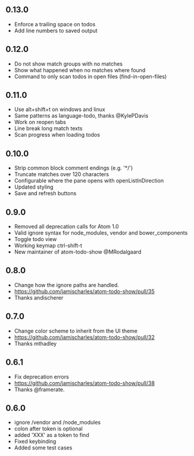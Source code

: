 ## 0.13.0
- Enforce a trailing space on todos
- Add line numbers to saved output

## 0.12.0
- Do not show match groups with no matches
- Show what happened when no matches where found
- Command to only scan todos in open files (find-in-open-files)

## 0.11.0
- Use alt+shift+t on windows and linux
- Same patterns as language-todo, thanks @KylePDavis
- Work on reopen tabs
- Line break long match texts
- Scan progress when loading todos

## 0.10.0
- Strip common block comment endings (e.g. '*/')
- Truncate matches over 120 characters
- Configurable where the pane opens with openListInDirection
- Updated styling
- Save and refresh buttons

## 0.9.0
- Removed all deprecation calls for Atom 1.0
- Valid ignore syntax for node_modules, vendor and bower_components
- Toggle todo view
- Working keymap ctrl-shift-t
- New maintainer of atom-todo-show @MRodalgaard

## 0.8.0
- Change how the ignore paths are handled.
- https://github.com/jamischarles/atom-todo-show/pull/35
- Thanks andischerer

## 0.7.0
- Change color scheme to inherit from the UI theme
- https://github.com/jamischarles/atom-todo-show/pull/32
- Thanks mthadley

## 0.6.1
- Fix deprecation errors
- https://github.com/jamischarles/atom-todo-show/pull/38
- Thanks @framerate.

## 0.6.0
- ignore /vendor and /node_modules
- colon after token is optional
- added 'XXX' as a token to find
- Fixed keybinding
- Added some test cases

